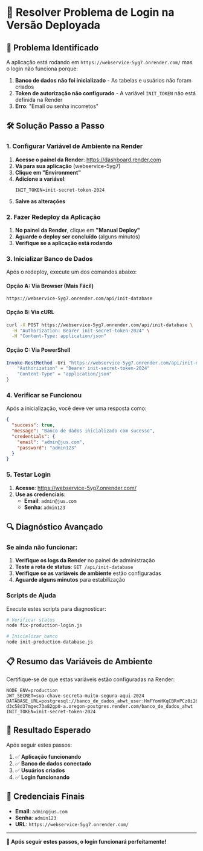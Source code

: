 # 🔧 Resolver Problema de Login na Versão Deployada

## 🚨 Problema Identificado

A aplicação está rodando em `https://webservice-5yg7.onrender.com/` mas o login não funciona porque:

1. **Banco de dados não foi inicializado** - As tabelas e usuários não foram criados
2. **Token de autorização não configurado** - A variável `INIT_TOKEN` não está definida na Render
3. **Erro**: "Email ou senha incorretos"

## 🛠️ Solução Passo a Passo

### 1. **Configurar Variável de Ambiente na Render**

1. **Acesse o painel da Render**: https://dashboard.render.com
2. **Vá para sua aplicação** (webservice-5yg7)
3. **Clique em "Environment"**
4. **Adicione a variável**:
   ```
   INIT_TOKEN=init-secret-token-2024
   ```
5. **Salve as alterações**

### 2. **Fazer Redeploy da Aplicação**

1. **No painel da Render**, clique em **"Manual Deploy"**
2. **Aguarde o deploy ser concluído** (alguns minutos)
3. **Verifique se a aplicação está rodando**

### 3. **Inicializar Banco de Dados**

Após o redeploy, execute um dos comandos abaixo:

#### Opção A: Via Browser (Mais Fácil)
```
https://webservice-5yg7.onrender.com/api/init-database
```

#### Opção B: Via cURL
```bash
curl -X POST https://webservice-5yg7.onrender.com/api/init-database \
  -H "Authorization: Bearer init-secret-token-2024" \
  -H "Content-Type: application/json"
```

#### Opção C: Via PowerShell
```powershell
Invoke-RestMethod -Uri "https://webservice-5yg7.onrender.com/api/init-database" -Method POST -Headers @{
    "Authorization" = "Bearer init-secret-token-2024"
    "Content-Type" = "application/json"
}
```

### 4. **Verificar se Funcionou**

Após a inicialização, você deve ver uma resposta como:
```json
{
  "success": true,
  "message": "Banco de dados inicializado com sucesso",
  "credentials": {
    "email": "admin@jus.com",
    "password": "admin123"
  }
}
```

### 5. **Testar Login**

1. **Acesse**: https://webservice-5yg7.onrender.com/
2. **Use as credenciais**:
   - **Email**: `admin@jus.com`
   - **Senha**: `admin123`

## 🔍 Diagnóstico Avançado

### Se ainda não funcionar:

1. **Verifique os logs da Render** no painel de administração
2. **Teste a rota de status**: `GET /api/init-database`
3. **Verifique se as variáveis de ambiente** estão configuradas
4. **Aguarde alguns minutos** para estabilização

### Scripts de Ajuda

Execute estes scripts para diagnosticar:

```bash
# Verificar status
node fix-production-login.js

# Inicializar banco
node init-production-database.js
```

## 📋 Resumo das Variáveis de Ambiente

Certifique-se de que estas variáveis estão configuradas na Render:

```env
NODE_ENV=production
JWT_SECRET=sua-chave-secreta-muito-segura-aqui-2024
DATABASE_URL=postgresql://banco_de_dados_ahwt_user:HmFYomHKqCBRvPCz0i2bWpedhKCiTaTz@dpg-d3c58d37mgec73a82gp0-a.oregon-postgres.render.com/banco_de_dados_ahwt
INIT_TOKEN=init-secret-token-2024
```

## 🎯 Resultado Esperado

Após seguir estes passos:

1. ✅ **Aplicação funcionando**
2. ✅ **Banco de dados conectado**
3. ✅ **Usuários criados**
4. ✅ **Login funcionando**

## 🔑 Credenciais Finais

- **Email**: `admin@jus.com`
- **Senha**: `admin123`
- **URL**: `https://webservice-5yg7.onrender.com/`

---

**🎉 Após seguir estes passos, o login funcionará perfeitamente!**
